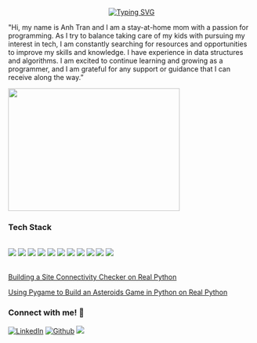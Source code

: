 <body>
  
<div style="position: relative">

  <p align="center">
    <a href="https://git.io/typing-svg"><img src="https://readme-typing-svg.herokuapp.com?font=Fira+Code&weight=600&pause=1500&color=B0CA0D&width=435&lines=Anh+Yen+Tran" alt="Typing SVG" /></a>
  </p>

"Hi, my name is Anh Tran and I am a stay-at-home mom with a passion for programming. As I try to balance taking care of my kids with pursuing my interest in tech, I am constantly searching for resources and opportunities to improve my skills and knowledge. I have experience in data structures and algorithms. I am excited to continue learning and growing as a programmer, and I am grateful for any support or guidance that I can receive along the way.”
  
  </span>
  <img src="https://user-images.githubusercontent.com/74038190/213760705-0d5bf320-4f43-4352-b74b-0889ae726bf7.gif" 
     width="350" 
     height="250" />
  <p align="right">
      <h3> Tech Stack </h3> </br>
      <img src="https://img.shields.io/badge/python-3670A0?style=for-the-badge&logo=python&logoColor=ffdd54" />
      <img src="https://img.shields.io/badge/html5-%23E34F26.svg?style=for-the-badge&logo=html5&logoColor=white" />
      <img src="https://img.shields.io/badge/flask-%23000.svg?style=for-the-badge&logo=flask&logoColor=white" />
      <img src="https://img.shields.io/badge/-pygame-purple?style=for-the-badge"/>
      <img src="https://img.shields.io/badge/java-%23ED8B00.svg?style=for-the-badge&logo=java&logoColor=white" />
      <img src="https://img.shields.io/badge/spring%20boot-%236DB33F.svg?style=for-the-badge&logo=springboot&logoColor=white" />
      <img src="https://img.shields.io/badge/typescript-%23007ACC.svg?style=for-the-badge&logo=typescript&logoColor=white" />
      <img src="https://img.shields.io/badge/react-%2361DAFB.svg?style=for-the-badge&logo=react&logoColor=white" />
      <img src="https://img.shields.io/badge/css3-%231572B6.svg?style=for-the-badge&logo=css3&logoColor=white" />
      <img src="https://img.shields.io/badge/react%20router-%23CA4245.svg?style=for-the-badge&logo=reactrouter&logoColor=white" />
      <img src="https://img.shields.io/badge/postgresql-%23316192.svg?style=for-the-badge&logo=postgresql&logoColor=white" />
   </p>
   
</div> </br>
  <a href="https://realpython.com/certificates/cddcd90c-c2a4-420b-9f92-44ec24164e64/">Building a Site Connectivity Checker on Real Python</a> 
  
  <a href="https://realpython.com/certificates/cbeb09dc-2b30-4e15-9e8c-360b311765f6/">Using Pygame to Build an Asteroids Game in Python on Real Python</a>


### Connect with me! 💬
[<img target="_blank" src="https://img.icons8.com/bubbles/100/000000/linkedin.png" title="LinkedIn">](https://www.linkedin.com/in/anhtran077/)  [<img target="_blank" src="https://img.icons8.com/bubbles/100/000000/github.png" title="Github">](https://github.com/momofAnAl) [<img src="https://img.icons8.com/bubbles/100/null/new-post.png"/>](mailto:anhtr077@gmail.com)

